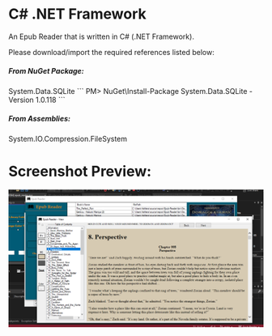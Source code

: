 # C# .NET Framework

An Epub Reader that is written in C# (.NET Framework).

Please download/import the required references listed below:

<h5>From NuGet Package:</h5> System.Data.SQLite 
```
PM> NuGet\Install-Package System.Data.SQLite -Version 1.0.118
```
<h5>From Assemblies:</h5> System.IO.Compression.FileSystem 

# Screenshot Preview:

![Alt image text](https://github.com/jay-riz/Epub-Reader/blob/main/images/overview.PNG)

